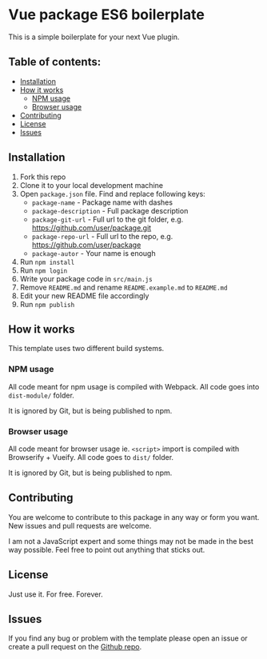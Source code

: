 # Vue package ES6 boilerplate
This is a simple boilerplate for your next Vue plugin.

## Table of contents:
* [Installation](#installation)
* [How it works](#how-it-works)
    * [NPM usage](#npm-usage)
    * [Browser usage](#browser-usage)
* [Contributing](#contributing)
* [License](#license)
* [Issues](#issues)

## Installation
1. Fork this repo
2. Clone it to your local development machine
3. Open `package.json` file. Find and replace following keys:
    * `package-name` - Package name with dashes
    * `package-description` - Full package description
    * `package-git-url` - Full url to the git folder, e.g. https://github.com/user/package.git
    * `package-repo-url` - Full url to the repo, e.g. https://github.com/user/package
    * `package-autor` - Your name is enough
4. Run `npm install`
5. Run `npm login`
6. Write your package code in `src/main.js`
7. Remove `README.md` and rename `README.example.md` to `README.md`
8. Edit your new README file accordingly
9. Run `npm publish`

## How it works
This template uses two different build systems.

### NPM usage
All code meant for npm usage is compiled with Webpack. All code goes into `dist-module/` folder.

It is ignored by Git, but is being published to npm.

### Browser usage
All code meant for browser usage ie. `<script>` import is compiled with Browserify + Vueify. All code goes to `dist/` folder.

It is ignored by Git, but is being published to npm.

## Contributing
You are welcome to contribute to this package in any way or form you want. New issues and pull requests are welcome.

I am not a JavaScript expert and some things may not be made in the best way possible. Feel free to point out anything that sticks out.

## License
Just use it. For free. Forever.

## Issues
If you find any bug or problem with the template please open an issue or create a pull request on the [Github repo](https://github.com/DCzajkowski/vue-lightbox).
